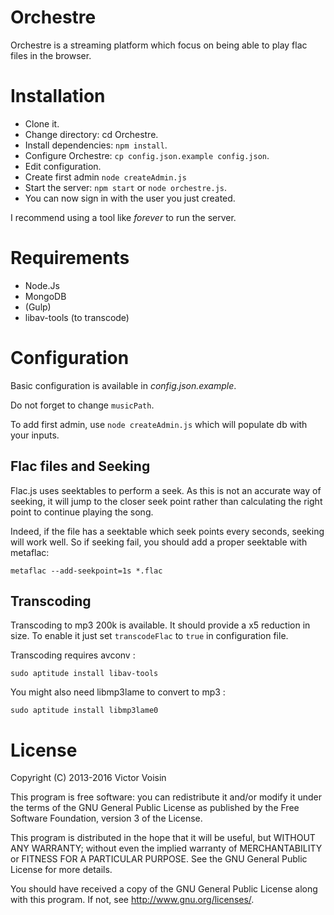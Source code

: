 Orchestre
=========

Orchestre is a streaming platform which focus on being able to play flac files in the browser.


# Installation

* Clone it.
* Change directory: cd Orchestre.
* Install dependencies: `npm install`.
* Configure Orchestre: `cp config.json.example config.json`.
* Edit configuration.
* Create first admin `node createAdmin.js`
* Start the server: `npm start` or `node orchestre.js`.
* You can now sign in with the user you just created.

I recommend using a tool like *forever* to run the server.


# Requirements

* Node.Js
* MongoDB
* (Gulp)
* libav-tools (to transcode)


# Configuration

Basic configuration is available in *config.json.example*.

Do not forget to change `musicPath`.

To add first admin, use `node createAdmin.js` which will populate db with your inputs.

## Flac files and Seeking

Flac.js uses seektables to perform a seek.
As this is not an accurate way of seeking, it will jump to the closer seek point rather than calculating the right point to continue playing the song.

Indeed, if the file has a seektable which seek points every seconds, seeking will work well.
So if seeking fail, you should add a proper seektable with metaflac:
```
metaflac --add-seekpoint=1s *.flac
```

## Transcoding

Transcoding to mp3 200k is available.
It should provide a x5 reduction in size.
To enable it just set ``transcodeFlac`` to ``true`` in configuration file.

Transcoding requires avconv :
```
sudo aptitude install libav-tools
```

You might also need libmp3lame to convert to mp3 :
```
sudo aptitude install libmp3lame0
```

# License

Copyright (C) 2013-2016 Victor Voisin

This program is free software: you can redistribute it and/or modify it under the terms of the GNU General Public License as published by the Free Software Foundation, version 3 of the License.

This program is distributed in the hope that it will be useful, but WITHOUT ANY WARRANTY; without even the implied warranty of MERCHANTABILITY or FITNESS FOR A PARTICULAR PURPOSE. See the GNU General Public License for more details.

You should have received a copy of the GNU General Public License along with this program. If not, see <http://www.gnu.org/licenses/>.
